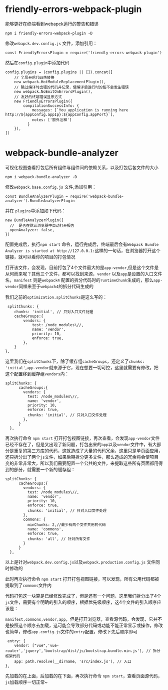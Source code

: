 # friendly-errors-webpack-plugin

能够更好在终端看到webapck运行的警告和错误

```
npm i friendly-errors-webpack-plugin -D
```

修改`webapck.dev.config.js` 文件，添加引用：

```
const FriendlyErrorsPlugin = require('friendly-errors-webpack-plugin')
```

然后在`config.plugin`中添加代码

```
config.plugins = (config.plugins || []).concat([
    // 全局开启代码热替换
    new webpack.HotModuleReplacementPlugin(),
    // 跳过编译时出错的代码并记录，使编译后运行时的包不会发生错误
    new webpack.NoEmitOnErrorsPlugin(),
    // 友好的终端错误显示方式
    new FriendlyErrorsPlugin({
        compilationSuccessInfo: {
            messages: [`You application is running here http://${appConfig.appIp}:${appConfig.appPort}`],
            notes: ['额外注释']
          }
    }),
])
```

# webpack-bundle-analyzer

可视化视图查看打包后所有组件与组件间的依赖关系，以及打包后各文件的大小

```
npm i webpack-bundle-analyzer -D
```

修改`webpack.base.config.js` 文件,添加引用：

```
const BundleAnalyzerPlugin = require('webpack-bundle-analyzer').BundleAnalyzerPlugin
```
并在 `plugins`中添加如下代码：

```
new BundleAnalyzerPlugin({
  //  是否在默认浏览器中自动打开报告
  openAnalyzer: false,
})
```

配置完成后，执行`npm start` 命令，运行完成后，终端最后会有`Webpack Bundle Analyzer is started at http://127.0.0.1:`这样的一句话，在浏览器打开这个链接，就可以看你的项目的打包情况

打开该文件，会发现，目前打包了4个文件最大的是`app-vendor`,但是这个文件是从何而来呢？其他三个文件，都可以找到来源，`vendor` 以及`app`是设置的入口文件名，`manifest` 则是`webpack4` 配置的拆分代码时的`runtimeChunk`生成的，那么`app-vendor`同样来至于`webpack4`的拆分代码生成的


我们之前的`optimization.splitChunks`是这么写的：

```
 splitChunks: {
    chunks: 'initial', // 只对入口文件处理
    cacheGroups:{
        vendors: {
            test: /node_modules\//,
            name: 'vendor',
            priority: 10,
            enforce: true,
        },
    }
},
```

这里我们在`splitChunks`下，除了缓存组`cacheGroups`，还定义了`chunks: 'initial'`,`app-vendor`就来源于它，现在想要一切可控，这里就需要有修改，把这个配置移到缓存组`vendors`内：

```
splitChunks: {
      cacheGroups:{
        vendors: { 
          test: /node_modules\//,
          name: 'vendor',
          priority: 10,
          enforce: true,
          chunks: 'initial', // 只对入口文件处理
        },
      }
  },
```

再次执行命令 `npm start` 打开打包视图链接，再次查看，会发现`app-vendor`文件已经不存在了，但是又出现了新问题，打包出来的`app`以及`vendor`文件中，有大部分是重复的第三方库的代码，这就造成了大量的代码冗余，这里只是单页面应用，还只拆分出了两个`js`文件，如果后期拆分更多文件，那么造成的冗余将会使项目变的非常非常大，所以我们需要配置一个公共的文件，来提取这些所有页面都用得到的部分，就需要一个新的缓存组：

```
splitChunks: {
      cacheGroups:{
        vendors: { 
          test: /node_modules\//,
          name: 'vendor',
          priority: 10,
          enforce: true,
          chunks: 'initial', // 只对入口文件处理
        },
        commons: {
          minChunks: 2,//最少有两个文件共用的代码
          name: 'commons',
          enforce: true,
          chunks: 'all', // 针对所有文件
        }
      }
  },
```

以上是针对`webpack.dev.config.js`以及`webpack.production.config.js` 文件同时修改的

此时再次执行命令 `npm start` 打开打包视图链接，可以发现，所有公用代码都被提取到了`commons`文件内

代码打包这一块算是已经修改完成了，但是还有一个问题，这里我们拆分出了4个`js`文件，需要有个明确的引入的顺序，根据优先级顺序，这4个文件的引入顺序应该是：

`manifest,commons,vendor,app`，但是打开浏览器，查看源代码，会发现，它并不是按照这个顺序去加载，这可能会导致部分代码或功能不能正常显示或操作，修改也简单，修改`app.config.js`文件的`entry`配置，修改下先后顺序即可

```
 entry: {
    vendor: ["vue",'vue-router','jquery','bootstrap/dist/js/bootstrap.bundle.min.js'], // 拆分框架代码
    app: path.resolve(__dirname, 'src/index.js'), // 入口
},
```
先加载的在上面，后加载的在下面，再次执行命令 `npm start`，查看页面源代码，`js`加载顺序一切正常~
